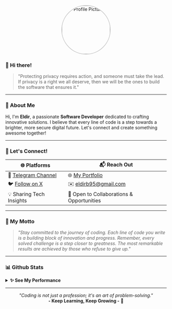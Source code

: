 <p align="center">
  <img src="https://github.com/eldirb21.png" alt="Profile Picture" style="border-radius: 50%; width: 150px; height: 150px; border: 2px solid #ccc;"/>
</p>

### 👋 Hi there!

> "Protecting privacy requires action, and someone must take the lead.  
> If privacy is a right we all deserve, then we will be the ones to build the software that ensures it."

---

### 🌟 About Me

Hi, I'm **Eldir**, a passionate **Software Developer** dedicated to crafting innovative solutions. I believe that every line of code is a step towards a brighter, more secure digital future. Let's connect and create something awesome together!

---

### 💬 Let's Connect!

| 🌐 Platforms                               | 📬 Reach Out                                   |
| ------------------------------------------ | ---------------------------------------------- |
| 💬 [Telegram Channel](https://t.me/co_eld) | 🌐 [My Portfolio](https://tmind-pi.vercel.app) |
| 🐦 [Follow on X](https://x.com/eldir_b)    | ✉️ eldirb95@gmail.com                          |
| 💡 Sharing Tech Insights                   | 🤝 Open to Collaborations & Opportunities      |

---

### 🚀 My Motto

> _"Stay committed to the journey of coding. Each line of code you write is a building block of innovation and progress. Remember, every solved challenge is a step closer to greatness. The most remarkable results are achieved by those who refuse to give up."_

---

### 📊 Github Stats

<details>
  <summary><b>✨ See My Performance</b></summary>
  <p align="center">
    <img height="180em" src="https://github-readme-stats.vercel.app/api?username=eldirb21&show_icons=true&hide_border=true&&count_private=true&include_all_commits=true" />
    <img height="180em" src="https://github-readme-stats.vercel.app/api/top-langs/?username=eldirb21&exclude_repo=KNN-Image-Classification&show_icons=true&hide_border=true&layout=compact&langs_count=8"/>
  </p>
</details>

---

<p align="center">
  <i>"Coding is not just a profession; it's an art of problem-solving."</i>  
  <br><b>- Keep Learning, Keep Growing -</b> 🌱
</p>
